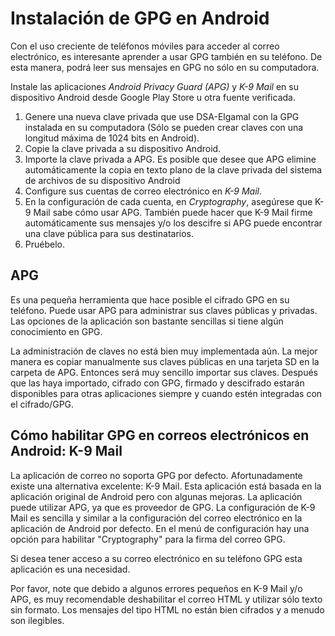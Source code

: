 Instalación de GPG en Android
=============================

Con el uso creciente de teléfonos móviles para acceder al correo electrónico, es interesante aprender a usar GPG también en su teléfono. De esta manera, podrá leer sus mensajes en GPG no sólo en su computadora. 

Instale las aplicaciones *Android Privacy Guard (APG)* y *K-9 Mail* en su dispositivo Android desde Google Play Store u otra fuente verificada.

 1. Genere una nueva clave privada que use DSA-Elgamal con la GPG instalada en su computadora (Sólo se pueden crear claves con una longitud máxima de 1024 bits en Android).
 2. Copie la clave privada a su dispositivo Android.
 3. Importe la clave privada a APG. Es posible que desee que APG elimine automáticamente la copia en texto plano de la clave privada del sistema de archivos de su dispositivo Android
 4. Configure sus cuentas de correo electrónico en *K-9 Mail*.
 5. En la configuración de cada cuenta, en *Cryptography*, asegúrese que K-9 Mail sabe cómo usar APG. También puede hacer que K-9 Mail firme automáticamente sus mensajes y/o los descifre si APG puede encontrar una clave pública para sus destinatarios.
 6. Pruébelo.

APG
---

Es una pequeña herramienta que hace posible el cifrado GPG en su teléfono. Puede usar APG para administrar sus claves públicas y privadas. Las opciones de la aplicación son bastante sencillas si tiene algún conocimiento en GPG.

La administración de claves no está bien muy implementada aún. La mejor manera es copiar manualmente sus claves públicas en una tarjeta SD en la carpeta de APG. Entonces será muy sencillo importar sus claves. Después que las haya importado, cifrado con GPG, firmado y descifrado estarán disponibles para otras aplicaciones siempre y cuando estén integradas con el cifrado/GPG.

Cómo habilitar GPG en correos electrónicos en Android: K-9 Mail
---------------------------------------------------------------

La aplicación de correo no soporta GPG por defecto. Afortunadamente existe una alternativa excelente: K-9 Mail. Esta aplicación está basada en la aplicación original de Android pero con algunas mejoras. La aplicación puede utilizar APG, ya que es proveedor de GPG. La configuración de K-9 Mail es sencilla y similar a la configuración del correo electrónico en la aplicación de Android por defecto. En el menú de configuración hay una opción para habilitar "Cryptography" para la firma del correo GPG.

Si desea tener acceso a su correo electrónico en su teléfono GPG esta aplicación es una necesidad.

Por favor, note que debido a algunos errores pequeños en K-9 Mail y/o APG, es muy recomendable deshabilitar el correo HTML y utilizar sólo texto sin formato. Los mensajes del tipo HTML no están bien cifrados y a menudo son ilegibles.
 
